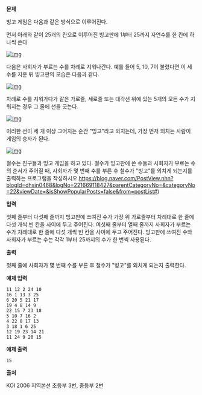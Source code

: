 **문제**

빙고 게임은 다음과 같은 방식으로 이루어진다.

먼저 아래와 같이 25개의 칸으로 이루어진 빙고판에 1부터 25까지 자연수를 한 칸에 하나씩 쓴다

[![img](https://postfiles.pstatic.net/MjAxOTEwMDVfMjg4/MDAxNTcwMjcwNDc0NDIw.bU_nJITCD2Ot41x3r_afKge2HYB5ghB5qI0OcFYZwAQg.MWTy2C31TPkZkeTxlHqH0A8rQJuN7tJUWMgzhxdQolcg.PNG.dhsin0468/image.png?type=w773)](https://blog.naver.com/PostView.nhn?blogId=dhsin0468&logNo=221669118427&parentCategoryNo=&categoryNo=22&viewDate=&isShowPopularPosts=false&from=postList#)

다음은 사회자가 부르는 수를 차례로 지워나간다. 예를 들어 5, 10, 7이 불렸다면 이 세 수를 지운 뒤 빙고판의 모습은 다음과 같다.

[![img](https://postfiles.pstatic.net/MjAxOTEwMDVfODUg/MDAxNTcwMjcwNDg0MjQw.6Lc5Zw5OCnNlOR4oA5kmz1aPpYQMA0jiLE0vWRRYTH8g.-mbeJLWrKgbGhsub6uYRTnpCtmxE7XCQkPdpusb3p2Mg.PNG.dhsin0468/image.png?type=w773)](https://blog.naver.com/PostView.nhn?blogId=dhsin0468&logNo=221669118427&parentCategoryNo=&categoryNo=22&viewDate=&isShowPopularPosts=false&from=postList#)

차례로 수를 지워가다가 같은 가로줄, 세로줄 또는 대각선 위에 있는 5개의 모든 수가 지워지는 경우 그 줄에 선을 긋는다.

[![img](https://postfiles.pstatic.net/MjAxOTEwMDVfMTQw/MDAxNTcwMjcwNDkyMDk2.P70QJrNfD7VxruiFM6u3VH8IM_fyh4LfHVPJQqyGEGwg.-ifdtJZRc-G_DuLOI9zQqbDJG1WsRFE6b3n7j9-pHe4g.PNG.dhsin0468/image.png?type=w773)](https://blog.naver.com/PostView.nhn?blogId=dhsin0468&logNo=221669118427&parentCategoryNo=&categoryNo=22&viewDate=&isShowPopularPosts=false&from=postList#)

이러한 선이 세 개 이상 그어지는 순간 "빙고"라고 외치는데, 가장 먼저 외치는 사람이 게임의 승자가 된다.

[![img](https://postfiles.pstatic.net/MjAxOTEwMDVfNDMg/MDAxNTcwMjcwNTAzMzA2.zeIHH2hFRv40lIUe1RnPydqYfyoDO9u4KrWuQE9kDnAg.58fP8q04xwJn8R1xq2EGeRZIQb4t-_sBgeu5zMSvJ4cg.PNG.dhsin0468/image.png?type=w773)](https://blog.naver.com/PostView.nhn?blogId=dhsin0468&logNo=221669118427&parentCategoryNo=&categoryNo=22&viewDate=&isShowPopularPosts=false&from=postList#)

철수는 친구들과 빙고 게임을 하고 있다. 철수가 빙고판에 쓴 수들과 사회자가 부르는 수의 순서가 주어질 때, 사회자가 몇 번째 수를 부른 후 철수가 "빙고"를 외치게 되는지를 출력하는 프로그램을 작성하시오.https://blog.naver.com/PostView.nhn?blogId=dhsin0468&logNo=221669118427&parentCategoryNo=&categoryNo=22&viewDate=&isShowPopularPosts=false&from=postList#)

**입력**

첫째 줄부터 다섯째 줄까지 빙고판에 쓰여진 수가 가장 위 가로줄부터 차례대로 한 줄에 다섯 개씩 빈 칸을 사이에 두고 주어진다. 여섯째 줄부터 열째 줄까지 사회자가 부르는 수가 차례대로 한 줄에 다섯 개씩 빈 칸을 사이에 두고 주어진다. 빙고판에 쓰여진 수와 사회자가 부르는 수는 각각 1부터 25까지의 수가 한 번씩 사용된다.

 

**출력**

첫째 줄에 사회자가 몇 번째 수를 부른 후 철수가 "빙고"를 외치게 되는지 출력한다.

**예제 입력**

```
11 12 2 24 10
16 1 13 3 25
6 20 5 21 17
19 4 8 14 9
22 15 7 23 18
5 10 7 16 2
4 22 8 17 13
3 18 1 6 25
12 19 23 14 21
11 24 9 20 15
```





**예제 출력**

```
15
```

 

**출처**

KOI 2006 지역본선 초등부 3번, 중등부 2번  